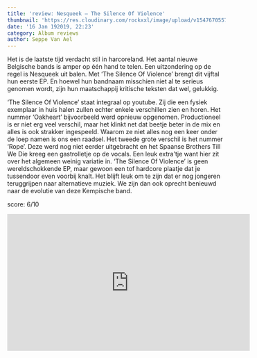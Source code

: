```yaml
---
title: 'review: Nesqueek – The Silence Of Violence'
thumbnail: 'https://res.cloudinary.com/rockxxl/image/upload/v1547670557/nesuik.jpg'
date: '16 Jan 192019, 22:23'
category: Album reviews
author: Seppe Van Ael
---
```

Het is de laatste tijd verdacht stil in harcoreland. Het aantal nieuwe Belgische bands is amper op één hand te telen. Een uitzondering op de regel is Nesqueek uit balen. Met ‘The Silence Of Violence’ brengt dit vijftal hun eerste EP. En hoewel hun bandnaam misschien niet al te serieus genomen wordt, zijn hun maatschappij kritische teksten dat wel, gelukkig. 

‘The Silence Of Violence’ staat integraal op youtube. Zij die een fysiek exemplaar in huis halen zullen echter enkele verschillen zien en horen. Het nummer ‘Oakheart’ bijvoorbeeld werd opnieuw opgenomen. Productioneel is er niet erg veel verschil, maar het klinkt net dat beetje beter in de mix en alles is ook strakker ingespeeld. Waarom ze niet alles nog een keer onder de loep namen is ons een raadsel. Het tweede grote verschil is het nummer ‘Rope’. Deze werd nog niet eerder uitgebracht en het Spaanse Brothers Till We Die kreeg een gastrolletje op de vocals. Een leuk extra'tje want hier zit over het algemeen weinig variatie in. ‘The Silence Of Violence’ is geen wereldschokkende EP, maar gewoon een tof hardcore plaatje dat je tussendoor even voorbij knalt. Het blijft leuk om te zijn dat er nog jongeren teruggrijpen naar alternatieve muziek. We zijn dan ook oprecht benieuwd naar de evolutie van deze Kempische band. 

score: 6/10  

<iframe width="560" height="315" src="https://www.youtube.com/embed/uhgFY7krCeA" frameborder="0" allow="accelerometer; autoplay; encrypted-media; gyroscope; picture-in-picture" allowfullscreen></iframe>
